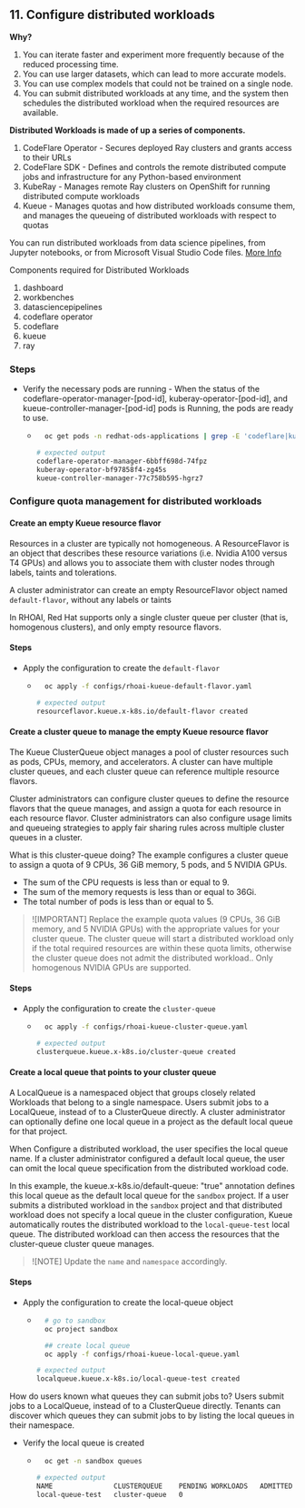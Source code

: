 ## 11. Configure distributed workloads

**Why?**

1. You can iterate faster and experiment more frequently because of the reduced processing time.
1. You can use larger datasets, which can lead to more accurate models.
1. You can use complex models that could not be trained on a single node.
1. You can submit distributed workloads at any time, and the system then schedules the distributed workload when the required resources are available.

**Distributed Workloads is made of up a series of components.**

1. CodeFlare Operator - Secures deployed Ray clusters and grants access to their URLs
1. CodeFlare SDK - Defines and controls the remote distributed compute jobs and infrastructure for any Python-based environment
1. KubeRay - Manages remote Ray clusters on OpenShift for running distributed compute workloads
1. Kueue - Manages quotas and how distributed workloads consume them, and manages the queueing of distributed workloads with respect to quotas

You can run distributed workloads from data science pipelines, from Jupyter notebooks, or from Microsoft Visual Studio Code files.
[More Info](https://docs.redhat.com/en/documentation/red_hat_openshift_ai_self-managed/2.10/html/working_with_distributed_workloads/Configure-distributed-workloads_distributed-workloads)

Components required for Distributed Workloads

1. dashboard
1. workbenches
1. datasciencepipelines
1. codeflare operator
1. codeflare
1. kueue
1. ray

### Steps

- Verify the necessary pods are running - When the status of the codeflare-operator-manager-[pod-id], kuberay-operator-[pod-id], and kueue-controller-manager-[pod-id] pods is Running, the pods are ready to use.

    - ```sh
        oc get pods -n redhat-ods-applications | grep -E 'codeflare|kuberay|kueue'
        ```

        ```sh
        # expected output
        codeflare-operator-manager-6bbff698d-74fpz                        1/1     Running   7 (107m ago)   21h
        kuberay-operator-bf97858f4-zg45s                                  1/1     Running   8 (10m ago)    21h
        kueue-controller-manager-77c758b595-hgrz7                         1/1     Running   8 (10m ago)    21h
        ```

### Configure quota management for distributed workloads

#### Create an empty Kueue resource flavor

Resources in a cluster are typically not homogeneous. A ResourceFlavor is an object that describes these resource variations (i.e. Nvidia A100 versus T4 GPUs) and allows you to associate them with cluster nodes through labels, taints and tolerations.

A cluster administrator can create an empty ResourceFlavor object named `default-flavor`, without any labels or taints

In RHOAI, Red Hat supports only a single cluster queue per cluster (that is, homogenous clusters), and only empty resource flavors.

#### Steps
- Apply the configuration to create the `default-flavor`

    - ```sh
        oc apply -f configs/rhoai-kueue-default-flavor.yaml
        ```

        ```sh
        # expected output
        resourceflavor.kueue.x-k8s.io/default-flavor created
        ```

#### Create a cluster queue to manage the empty Kueue resource flavor

The Kueue ClusterQueue object manages a pool of cluster resources such as pods, CPUs, memory, and accelerators. A cluster can have multiple cluster queues, and each cluster queue can reference multiple resource flavors.

Cluster administrators can configure cluster queues to define the resource flavors that the queue manages, and assign a quota for each resource in each resource flavor. Cluster administrators can also configure usage limits and queueing strategies to apply fair sharing rules across multiple cluster queues in a cluster.

What is this cluster-queue doing? The example configures a cluster queue to assign a quota of 9 CPUs, 36 GiB memory, 5 pods, and 5 NVIDIA GPUs.

- The sum of the CPU requests is less than or equal to 9.
- The sum of the memory requests is less than or equal to 36Gi.
- The total number of pods is less than or equal to 5.

>![IMPORTANT]
Replace the example quota values (9 CPUs, 36 GiB memory, and 5 NVIDIA GPUs) with the appropriate values for your cluster queue. The cluster queue will start a distributed workload only if the total required resources are within these quota limits, otherwise the cluster queue does not admit the distributed workload.. Only homogenous NVIDIA GPUs are supported.

#### Steps

- Apply the configuration to create the `cluster-queue`

    - ```sh
        oc apply -f configs/rhoai-kueue-cluster-queue.yaml
        ```

        ```sh
        # expected output
        clusterqueue.kueue.x-k8s.io/cluster-queue created
        ```

#### Create a local queue that points to your cluster queue

A LocalQueue is a namespaced object that groups closely related Workloads that belong to a single namespace. Users submit jobs to a LocalQueue, instead of to a ClusterQueue directly. A cluster administrator can optionally define one local queue in a project as the default local queue for that project.

When Configure a distributed workload, the user specifies the local queue name. If a cluster administrator configured a default local queue, the user can omit the local queue specification from the distributed workload code.

In this example, the kueue.x-k8s.io/default-queue: "true" annotation defines this local queue as the default local queue for the `sandbox` project. If a user submits a distributed workload in the `sandbox` project and that distributed workload does not specify a local queue in the cluster configuration, Kueue automatically routes the distributed workload to the `local-queue-test` local queue. The distributed workload can then access the resources that the cluster-queue cluster queue manages.

>![NOTE]
Update the `name` and `namespace` accordingly.

#### Steps

- Apply the configuration to create the local-queue object

    - ```sh
        # go to sandbox
        oc project sandbox

        ## create local queue
        oc apply -f configs/rhoai-kueue-local-queue.yaml
        ```

        ```sh
        # expected output
        localqueue.kueue.x-k8s.io/local-queue-test created
        ```

How do users known what queues they can submit jobs to? Users submit jobs to a LocalQueue, instead of to a ClusterQueue directly. Tenants can discover which queues they can submit jobs to by listing the local queues in their namespace.

- Verify the local queue is created

    - ```sh
        oc get -n sandbox queues
        ```

        ```sh
        # expected output
        NAME               CLUSTERQUEUE    PENDING WORKLOADS   ADMITTED WORKLOADS
        local-queue-test   cluster-queue   0 
        ```
